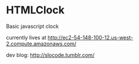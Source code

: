 # HTMLClock
Basic javascript clock

currently lives at http://ec2-54-148-100-12.us-west-2.compute.amazonaws.com/

dev blog: http://slocode.tumblr.com/
